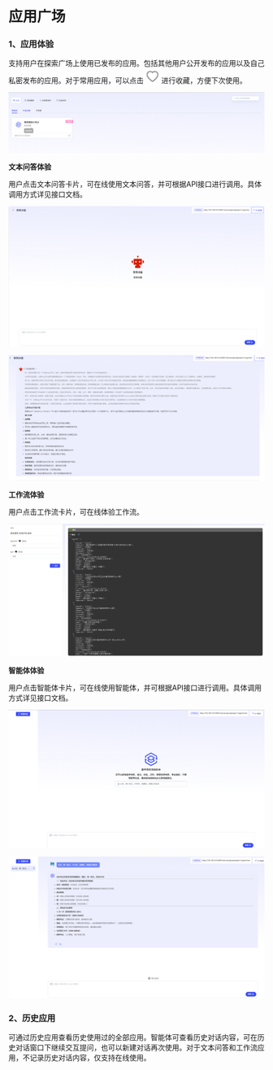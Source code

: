 # 应用广场

### 1、应用体验

支持用户在探索广场上使用已发布的应用。包括其他用户公开发布的应用以及自己私密发布的应用。对于常用应用，可以点击![img](assets/wps1.jpg)进行收藏，方便下次使用。

![image-20250725155726370](assets/image-20250725155726370.png)

**文本问答体验**

用户点击文本问答卡片，可在线使用文本问答，并可根据API接口进行调用。具体调用方式详见接口文档。

![image-20250725155800045](assets/image-20250725155800045.png)

![image-20250725155937301](assets/image-20250725155937301.png)

**工作流体验**

用户点击工作流卡片，可在线体验工作流。

![image-20250725160017464](assets/image-20250725160017464.png)

**智能体体验**

用户点击智能体卡片，可在线使用智能体，并可根据API接口进行调用。具体调用方式详见接口文档。

![image-20250725160507080](assets/image-20250725160507080.png)

![image-20250725160552879](assets/image-20250725160552879.png)

### 2、历史应用

可通过历史应用查看历史使用过的全部应用。智能体可查看历史对话内容，可在历史对话窗口下继续交互提问，也可以新建对话再次使用。对于文本问答和工作流应用，不记录历史对话内容，仅支持在线使用。